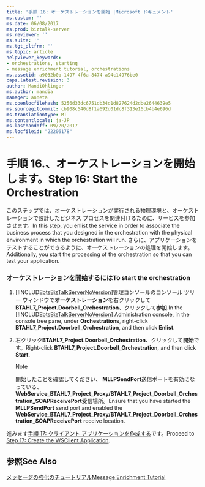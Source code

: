 ```yaml
---
title: '手順 16: オーケストレーションを開始 |Microsoft ドキュメント'
ms.custom: ''
ms.date: 06/08/2017
ms.prod: biztalk-server
ms.reviewer: ''
ms.suite: ''
ms.tgt_pltfrm: ''
ms.topic: article
helpviewer_keywords:
- orchestrations, starting
- message enrichment tutorial, orchestrations
ms.assetid: a9032b0b-1497-4f6a-8474-a94c14976be0
caps.latest.revision: 3
author: MandiOhlinger
ms.author: mandia
manager: anneta
ms.openlocfilehash: 5256d33dc6751db34d1d827624d2dbe2644639e5
ms.sourcegitcommit: cb908c540d8f1a692d01dc8f313e16cb4b4e696d
ms.translationtype: MT
ms.contentlocale: ja-JP
ms.lasthandoff: 09/20/2017
ms.locfileid: "22206178"
---
```

# <a name="step-16-start-the-orchestration"></a><span data-ttu-id="bbf8b-102">手順 16.、オーケストレーションを開始します。</span><span class="sxs-lookup"><span data-stu-id="bbf8b-102">Step 16: Start the Orchestration</span></span>
<span data-ttu-id="bbf8b-103">このステップでは、オーケストレーションが実行される物理環境と、オーケストレーションで設計したビジネス プロセスを関連付けるために、サービスを参加させます。</span><span class="sxs-lookup"><span data-stu-id="bbf8b-103">In this step, you enlist the service in order to associate the business process that you designed in the orchestration with the physical environment in which the orchestration will run.</span></span> <span data-ttu-id="bbf8b-104">さらに、アプリケーションをテストすることができるように、オーケストレーションの処理を開始します。</span><span class="sxs-lookup"><span data-stu-id="bbf8b-104">Additionally, you start the processing of the orchestration so that you can test your application.</span></span>  
  
### <a name="to-start-the-orchestration"></a><span data-ttu-id="bbf8b-105">オーケストレーションを開始するには</span><span class="sxs-lookup"><span data-stu-id="bbf8b-105">To start the orchestration</span></span>  
  
1.  <span data-ttu-id="bbf8b-106">[!INCLUDE[btsBizTalkServerNoVersion](../../includes/btsbiztalkservernoversion-md.md)]管理コンソールのコンソール ツリー ウィンドウで**オーケストレーション**を右クリックして**BTAHL7_Project.Doorbell_Orchestration**、クリックして**参加**.</span><span class="sxs-lookup"><span data-stu-id="bbf8b-106">In the [!INCLUDE[btsBizTalkServerNoVersion](../../includes/btsbiztalkservernoversion-md.md)] Administration console, in the console tree pane, under **Orchestrations**, right-click **BTAHL7_Project.Doorbell_Orchestration**, and then click **Enlist**.</span></span>  
  
2.  <span data-ttu-id="bbf8b-107">右クリック**BTAHL7_Project.Doorbell_Orchestration**、クリックして**開始**です。</span><span class="sxs-lookup"><span data-stu-id="bbf8b-107">Right-click **BTAHL7_Project.Doorbell_Orchestration**, and then click **Start**.</span></span>  
  
    > [!NOTE]
    >  <span data-ttu-id="bbf8b-108">開始したことを確認してください、 **MLLPSendPort**送信ポートを有効になっている、 **WebService_BTAHL7_Project_Proxy/BTAHL7_Project_Doorbell_Orchestration_SOAPReceivePort**受信場所。</span><span class="sxs-lookup"><span data-stu-id="bbf8b-108">Ensure that you have started the **MLLPSendPort** send port and enabled the **WebService_BTAHL7_Project_Proxy/BTAHL7_Project_Doorbell_Orchestration_SOAPReceivePort** receive location.</span></span>  
  
 <span data-ttu-id="bbf8b-109">進みます[手順 17: クライアント アプリケーションを作成する](../../adapters-and-accelerators/accelerator-hl7/step-17-create-the-wsclient-application.md)です。</span><span class="sxs-lookup"><span data-stu-id="bbf8b-109">Proceed to [Step 17: Create the WSClient Application](../../adapters-and-accelerators/accelerator-hl7/step-17-create-the-wsclient-application.md).</span></span>  
  
## <a name="see-also"></a><span data-ttu-id="bbf8b-110">参照</span><span class="sxs-lookup"><span data-stu-id="bbf8b-110">See Also</span></span>  
 [<span data-ttu-id="bbf8b-111">メッセージの強化のチュートリアル</span><span class="sxs-lookup"><span data-stu-id="bbf8b-111">Message Enrichment Tutorial</span></span>](../../adapters-and-accelerators/accelerator-hl7/message-enrichment-tutorial.md)